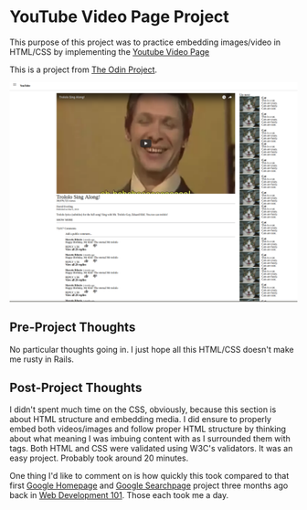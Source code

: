 # YouTube Video Page Project

This purpose of this project was to practice embedding images/video in HTML/CSS by implementing the [Youtube Video Page](https://www.youtube.com/watch?v=dQw4w9WgXcQ)

This is a project from [The Odin Project](https://www.theodinproject.com/lessons/embedding-images-and-video).

![Screenshot](assets/images/screenshot.png)

## Pre-Project Thoughts

No particular thoughts going in.
I just hope all this HTML/CSS doesn't make me rusty in Rails.

## Post-Project Thoughts

I didn't spent much time on the CSS, obviously, because this section is about HTML structure and embedding media.
I did ensure to properly embed both videos/images and follow proper HTML structure by thinking about what meaning I was imbuing content with as I surrounded them with tags.
Both HTML and CSS were validated using W3C's validators.
It was an easy project.
Probably took around 20 minutes.

One thing I'd like to comment on is how quickly this took compared to that first [Google Homepage](https://github.com/JonathanYiv/google-homepage) and [Google Searchpage](https://github.com/JonathanYiv/google-searchpage) project three months ago back in [Web Development 101](https://www.theodinproject.com/courses/web-development-101).
Those each took me a day.

